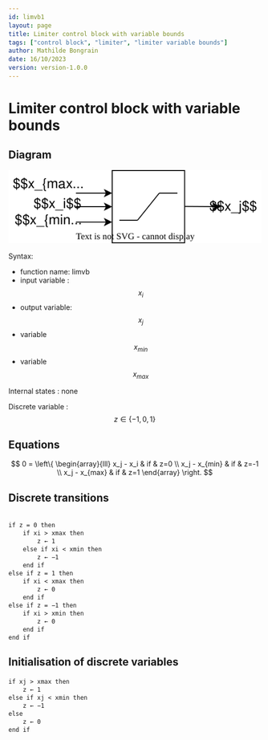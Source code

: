 ```yaml
---
id: limvb1
layout: page
title: Limiter control block with variable bounds
tags: ["control block", "limiter", "limiter variable bounds"]
author: Mathilde Bongrain
date: 16/10/2023
version: version-1.0.0
---
```


# Limiter control block with variable bounds

## Diagram

![limiter diagram](limiterVariableBounds.svg)

Syntax:  

- function name: limvb
- input variable : $$x_i$$
- output variable: $$x_j$$
- variable $$x_{min}$$
- variable $$x_{max}$$

Internal states : none

Discrete variable : $$ z \in \{-1,0, 1\} $$

## Equations

$$
0 = \left\{
    \begin{array}{lll}
        x_j - x_i & if & z=0 \\
        x_j - x_{min} & if & z=-1 \\
        x_j - x_{max} & if & z=1
    \end{array}
\right.
$$

## Discrete transitions

```

if z = 0 then
    if xi > xmax then
        z ← 1
    else if xi < xmin then
        z ← −1
    end if
else if z = 1 then
    if xi < xmax then
        z ← 0
    end if
else if z = −1 then
    if xi > xmin then
        z ← 0
    end if
end if
```

## Initialisation of discrete variables

```
if xj > xmax then
    z ← 1
else if xj < xmin then
    z ← −1
else
    z ← 0
end if
```